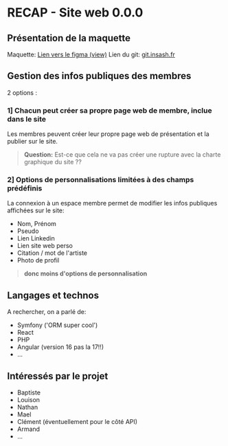 # RECAP - Site web 0.0.0
## Présentation de la maquette 
Maquette: [Lien vers le figma (view)](https://www.figma.com/proto/Kwez0pIbgZcUQdbWw25ovt/insa.sh-(Moderne)---1?page-id=0%3A1&type=design&node-id=2-5&viewport=482%2C525%2C0.43&t=VKcCbH9ocECCxc9a-8&scaling=scale-down-width&hide-ui=1)
Lien du git: [git.insash.fr](https://git.insash.fr/git/bureau_insa_sh/site_web.git)

## Gestion des infos publiques des membres
2 options : 
### 1] Chacun peut créer sa propre page web de membre, inclue dans le site
Les membres peuvent créer leur propre page web de présentation et la publier sur le site.

> **Question:** Est-ce que cela ne va pas créer une rupture avec la charte graphique du site ??

### 2] Options de personnalisations limitées à des champs prédéfinis
La connexion à un espace membre permet de modifier les infos publiques affichées sur le site:
- Nom, Prénom
- Pseudo
- Lien Linkedin
- Lien site web perso
- Citation / mot de l'artiste
- Photo de profil

> **donc moins d'options de personnalisation**

## Langages et technos
A rechercher, on a parlé de:
- Symfony ('ORM super cool')
- React
- PHP
- Angular (version 16 pas la 17!!)
- ...

## Intéressés par le projet 
- Baptiste 
- Louison
- Nathan 
- Mael 
- Clément  (éventuellement pour le côté API)
- Armand
- ...